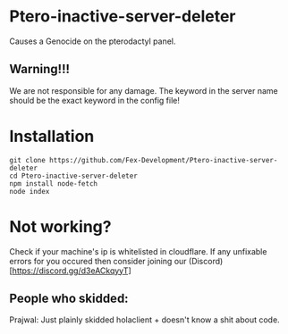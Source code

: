 # Ptero-inactive-server-deleter
Causes a Genocide on the pterodactyl panel.

## Warning!!!
We are not responsible for any damage. The keyword in the server name should be the exact keyword in the config file!

# Installation
```
git clone https://github.com/Fex-Development/Ptero-inactive-server-deleter
cd Ptero-inactive-server-deleter
npm install node-fetch
node index
```
# Not working?
Check if your machine's ip is whitelisted in cloudflare.
If any unfixable errors for you occured then consider joining our (Discord)[https://discord.gg/d3eACkqyyT]

## People who skidded:
Prajwal: Just plainly skidded holaclient + doesn't know a shit about code.
